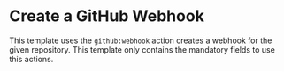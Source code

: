 # Create a GitHub Webhook
This template uses the `github:webhook` action creates a webhook for the given repository. This template only contains the mandatory fields to use this actions.